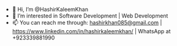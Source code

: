 - 👋 Hi, I’m @HashirKaleemKhan
- 👀 I’m interested in Software Development | Web Development
- 📫 You can reach me through: hashirkhan085@gmail.com | https://www.linkedin.com/in/hashirkaleemkhan/ | WhatsApp at +923339881990

<!---
HashirKaleemKhan/HashirKaleemKhan is a ✨ special ✨ repository because its `README.md` (this file) appears on your GitHub profile.
You can click the Preview link to take a look at your changes.
--->

